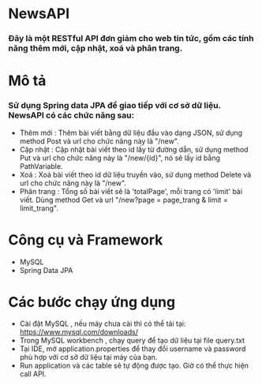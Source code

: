 # NewsAPI
### Đây là một RESTful API đơn giảm cho web tin tức, gồm các tính năng thêm mới, cập nhật, xoá và phân trang.
# Mô tả
### Sử dụng Spring data JPA để giao tiếp với cơ sở dữ liệu. NewsAPI có các chức năng sau:
- Thêm mới : Thêm bài viết bằng dữ liệu đầu vào dạng JSON, sử dụng method Post và url cho chức năng này là "/new".
- Cập nhật : Cập nhật bài viết theo id lấy từ đường dẫn, sử dụng method Put và url cho chức năng này là "/new/{id}", nó sẽ lấy id bằng PathVariable.
- Xoá : Xoá bài viết theo id dữ liệu truyền vào, sử dụng method Delete và url cho chức năng này là "/new".
- Phân trang : Tổng số bài viết sẽ là 'totalPage', mỗi trang có 'limit' bài viết. Dùng method Get và url "/new?page = page_trang & limit = limit_trang".
# Công cụ và Framework
- MySQL
- Spring Data JPA
# Các bước chạy ứng dụng
- Cài đặt MySQL , nếu máy chưa cài thì có thể tải tại: https://www.mysql.com/downloads/
- Trong MySQL workbench , chạy query để tạo dữ liệu tại file query.txt
- Tại IDE, mở application.properties để thay đổi username và password phù hợp với cơ sở dữ liệu tại máy của bạn.
- Run application và các table sẽ tự động được tạo. Giờ có thể thực hiện call API.
